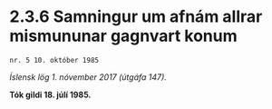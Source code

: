 # 2.3.6 Samningur um afnám allrar mismununar gagnvart konum

`nr. 5 10. október 1985`

_Íslensk lög 1. nóvember 2017 (útgáfa 147)._

**Tók gildi 18. júlí 1985.**

